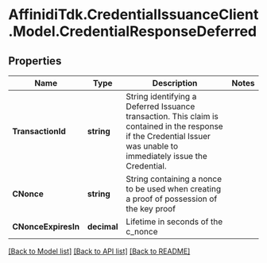 # AffinidiTdk.CredentialIssuanceClient.Model.CredentialResponseDeferred

## Properties

Name | Type | Description | Notes
------------ | ------------- | ------------- | -------------
**TransactionId** | **string** | String identifying a Deferred Issuance transaction. This claim is contained in the response if the Credential Issuer was unable to immediately issue the Credential. | 
**CNonce** | **string** | String containing a nonce to be used when creating a proof of possession of the key proof | 
**CNonceExpiresIn** | **decimal** | Lifetime in seconds of the c_nonce | 

[[Back to Model list]](../README.md#documentation-for-models) [[Back to API list]](../README.md#documentation-for-api-endpoints) [[Back to README]](../README.md)

